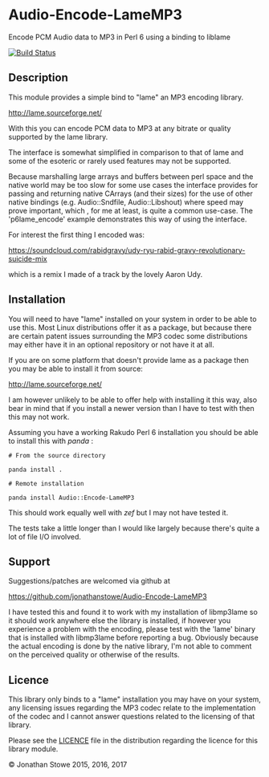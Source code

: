 # Audio-Encode-LameMP3

Encode PCM Audio data to MP3 in Perl 6 using a binding to liblame

[![Build Status](https://travis-ci.org/jonathanstowe/Audio-Encode-LameMP3.svg?branch=master)](https://travis-ci.org/jonathanstowe/Audio-Encode-LameMP3)

## Description

This module provides a simple bind to "lame" an MP3 encoding library.

http://lame.sourceforge.net/

With this you can encode PCM data to MP3 at any bitrate or quality
supported by the lame library.

The interface is somewhat simplified in comparison to that of lame
and some of the esoteric or rarely used features may not be supported.

Because marshalling large arrays and buffers between perl space and the
native world may be too slow for some use cases the interface provides
for passing and returning native CArrays (and their sizes) for the use
of other native bindings (e.g. Audio::Sndfile, Audio::Libshout) where 
speed may prove important, which , for me at least, is quite a common
use-case.  The 'p6lame_encode' example demonstrates this way of using
the interface.

For interest the first thing I encoded was:

https://soundcloud.com/rabidgravy/udy-ryu-rabid-gravy-revolutionary-suicide-mix

which is a remix I made of a track by the lovely Aaron Udy.


## Installation

You will need to have "lame"  installed on your system in order to be
able to use this. Most Linux distributions offer it as a package, but
because there are certain patent issues surrounding the MP3 codec some
distributions may either have it in an optional repository or not have
it at all.

If you are on some platform that doesn't provide lame as a package then
you may be able to install it from source:

http://lame.sourceforge.net/

I am however unlikely to be able to offer help with installing it this
way, also bear in mind that if you install a newer version than I have
to test with then this may not work.

Assuming you have a working Rakudo Perl 6 installation you should be able to
install this with *panda* :

    # From the source directory
   
    panda install .

    # Remote installation

    panda install Audio::Encode-LameMP3

This should work equally well with *zef* but I may not have tested it.

The tests take a little longer than I would like largely because there's
quite a lot of file I/O involved.

## Support

Suggestions/patches are welcomed via github at

https://github.com/jonathanstowe/Audio-Encode-LameMP3

I have tested this and found it to work with my installation of libmp3lame
so it should work anywhere else the library is installed, if however
you experience a problem with the encoding, please test with the 'lame'
binary that is installed with libmp3lame before reporting a bug. Obviously
because the actual encoding is done by the native library, I'm not
able to comment on the perceived quality or otherwise of the results.

## Licence

This library only binds to a "lame" installation you may have on your
system, any licensing issues regarding the MP3 codec relate to the
implementation of the codec and I cannot answer questions related to
the licensing of that library.

Please see the [LICENCE](LICENCE) file in the distribution regarding
the licence for this library module.

© Jonathan Stowe 2015, 2016, 2017
